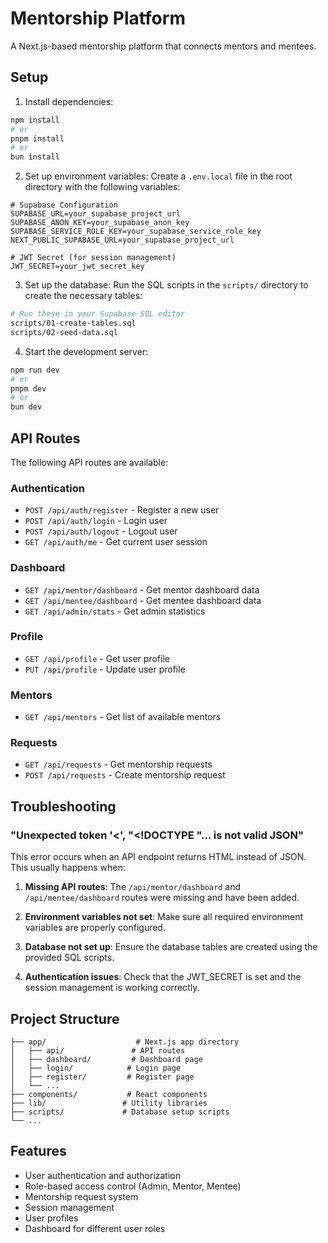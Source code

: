 # Mentorship Platform

A Next.js-based mentorship platform that connects mentors and mentees.

## Setup

1. Install dependencies:
```bash
npm install
# or
pnpm install
# or
bun install
```

2. Set up environment variables:
Create a `.env.local` file in the root directory with the following variables:

```env
# Supabase Configuration
SUPABASE_URL=your_supabase_project_url
SUPABASE_ANON_KEY=your_supabase_anon_key
SUPABASE_SERVICE_ROLE_KEY=your_supabase_service_role_key
NEXT_PUBLIC_SUPABASE_URL=your_supabase_project_url

# JWT Secret (for session management)
JWT_SECRET=your_jwt_secret_key
```

3. Set up the database:
Run the SQL scripts in the `scripts/` directory to create the necessary tables:
```bash
# Run these in your Supabase SQL editor
scripts/01-create-tables.sql
scripts/02-seed-data.sql
```

4. Start the development server:
```bash
npm run dev
# or
pnpm dev
# or
bun dev
```

## API Routes

The following API routes are available:

### Authentication
- `POST /api/auth/register` - Register a new user
- `POST /api/auth/login` - Login user
- `POST /api/auth/logout` - Logout user
- `GET /api/auth/me` - Get current user session

### Dashboard
- `GET /api/mentor/dashboard` - Get mentor dashboard data
- `GET /api/mentee/dashboard` - Get mentee dashboard data
- `GET /api/admin/stats` - Get admin statistics

### Profile
- `GET /api/profile` - Get user profile
- `PUT /api/profile` - Update user profile

### Mentors
- `GET /api/mentors` - Get list of available mentors

### Requests
- `GET /api/requests` - Get mentorship requests
- `POST /api/requests` - Create mentorship request

## Troubleshooting

### "Unexpected token '<', "<!DOCTYPE "... is not valid JSON"

This error occurs when an API endpoint returns HTML instead of JSON. This usually happens when:

1. **Missing API routes**: The `/api/mentor/dashboard` and `/api/mentee/dashboard` routes were missing and have been added.

2. **Environment variables not set**: Make sure all required environment variables are properly configured.

3. **Database not set up**: Ensure the database tables are created using the provided SQL scripts.

4. **Authentication issues**: Check that the JWT_SECRET is set and the session management is working correctly.

## Project Structure

```
├── app/                    # Next.js app directory
│   ├── api/               # API routes
│   ├── dashboard/         # Dashboard page
│   ├── login/            # Login page
│   ├── register/         # Register page
│   └── ...
├── components/           # React components
├── lib/                 # Utility libraries
├── scripts/             # Database setup scripts
└── ...
```

## Features

- User authentication and authorization
- Role-based access control (Admin, Mentor, Mentee)
- Mentorship request system
- Session management
- User profiles
- Dashboard for different user roles 